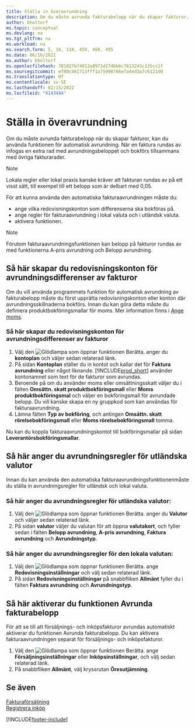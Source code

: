 ```yaml
---
title: Ställa in överavrundning
description: Om du måste avrunda fakturabelopp när du skapar fakturor, kan du använda funktionen för automatisk avrundning som förklaras här.
author: bholtorf
ms.topic: conceptual
ms.devlang: na
ms.tgt_pltfrm: na
ms.workload: na
ms.search.form: 5, 16, 118, 459, 460, 495
ms.date: 06/16/2021
ms.author: bholtorf
ms.openlocfilehash: 781027b74912e8971d27d6b6c7613243c135cc1f
ms.sourcegitcommit: ef80c461713fff1a75998766e7a4ed3a7c6121d0
ms.translationtype: HT
ms.contentlocale: sv-SE
ms.lasthandoff: 02/15/2022
ms.locfileid: "8143484"
---
```

# <a name="set-up-invoice-rounding"></a>Ställa in överavrundning
Om du måste avrunda fakturabelopp när du skapar fakturor, kan du använda funktionen för automatisk avrundning. När en faktura rundas av infogas en extra rad med avrundningsbeloppet och bokförs tillsammans med övriga fakturarader.

> [!NOTE]  
>  Lokala regler eller lokal praxis kanske kräver att fakturan rundas av på ett visst sätt, till exempel till ett belopp som är delbart med 0,05.  

För att kunna använda den automatiska fakturaavrundningen måste du:  

* ange vilka redovisningskonton som differenserna ska bokföras på.  
* ange regler för fakturaavrundning i lokal valuta och i utländsk valuta.  
* aktivera funktionen.  

> [!NOTE]  
>  Förutom fakturaavrundningsfunktionen kan belopp på fakturor rundas av med funktionerna A-pris avrundning och Belopp avrundning.  

## <a name="set-up-general-ledger-accounts-for-invoice-rounding-differences"></a>Så här skapar du redovisningskonton för avrundningsdifferenser av fakturor
Om du vill använda programmets funktion för automatisk avrundning av fakturabelopp måste du först upprätta redovisningskonton eller konton där avrundningsskillnaderna bokförs. Innan du kan göra detta måste du definiera produktbokföringsmallar för moms. Mer information finns i [Ange moms](finance-setup-vat.md).  

### <a name="to-set-up-general-ledger-accounts-for-invoice-rounding-differences"></a>Så här skapar du redovisningskonton för avrundningsdifferenser av fakturor  
1. Välj den ![Glödlampa som öppnar funktionen Berätta.](media/ui-search/search_small.png "Berätta vad du vill göra") anger du **kontoplan** och väljer sedan relaterad länk.  
2. På sidan **Kontoplan** ställer du in kontot och kallar det för **Faktura avrundning** eller något liknande. [!INCLUDE[prod_short](includes/prod_short.md)] använder kontonamnet som text för de fakturor som avrundas.  
3. Beroende på om du använder moms eller omsättningsskatt väljer du i fälten **Omsättn. skatt produktbokföringsmall** eller **Moms produktbokföringsmal** och väljer en bokföringsmall för avrundade belopp. Du vill kanske skapa en ny gruppkod som kan användas för fakturaavrundning.
4. Lämna fälten **Typ av bokföring**, och antingen **Omsättn. skatt rörelsebokföringsmall** eller **Moms rörelsebokföringsmall** tomma. <!-- Why do we say to leave these blank, when there are a lot of other fields we also leave blank but don't mention? -->  

Nu kan du koppla fakturaavrundningskontot till bokföringsmallar på sidan **Leverantörsbokföringsmallar**.  <!-- Why only the vendor posting groups? -->

## <a name="set-up-rounding-for-foreign-and-local-currencies"></a>Så här anger du avrundningsregler för utländska valutor
Innan du kan använda den automatiska fakturaavrundningsfunktionenmåste du ställa in avrundningsregler för utländsk och lokal valuta.

### <a name="to-set-up-rounding-for-foreign-currencies"></a>Så här anger du avrundningsregler för utländska valutor:  
1. Välj den ![Glödlampa som öppnar funktionen Berätta.](media/ui-search/search_small.png "Berätta vad du vill göra") anger du **Valutor** och väljer sedan relaterad länk.  
2. På sidan **valutor** väljer du valutan för att öppna **valutakort**, och fyller sedan i fälten **Belopp avrundning**, **A-pris avrundning**, **Faktura avrundning** och **Avrundningstyp**.

### <a name="to-set-up-rounding-for-your-local-currency"></a>Så här anger du avrundningsregler för den lokala valutan:
1. Välj den ![Glödlampa som öppnar funktionen Berätta.](media/ui-search/search_small.png "Berätta vad du vill göra") ange **Redovisningsinställningar** och välj sedan relaterad länk.  
2. På sidan **Redovisningsinställningar** på snabbfliken **Allmänt** fyller du i fälten **Faktura avrundning** och **Avrundningstyp**.  

## <a name="activate-the-invoice-rounding-function"></a>Så här aktiverar du funktionen Avrunda fakturabelopp  
För att se till att försäljnings- och inköpsfakturor avrundas automatiskt aktiverar du funktionen Avrunda fakturabelopp. Du kan aktivera fakturaavrundningen separat för försäljnings- och inköpsfakturor.

1. Välj den ![Glödlampa som öppnar funktionen Berätta.](media/ui-search/search_small.png "Berätta vad du vill göra") ange **Försäljningsinställningar** eller **Inköpsinställningar**, och välj sedan relaterad länk.  
2. På snabbfliken **Allmänt**, välj kryssrutan **Öresutjämning**.  

## <a name="see-also"></a>Se även  
[Fakturaförsäljning](sales-how-invoice-sales.md)  
[Registrera inköp](purchasing-how-record-purchases.md)


[!INCLUDE[footer-include](includes/footer-banner.md)]